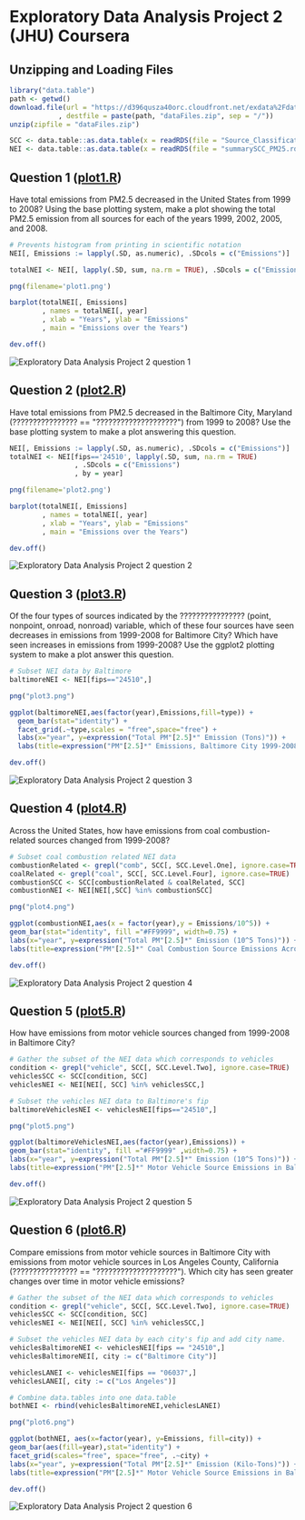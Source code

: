 # Exploratory Data Analysis Project 2 (JHU) Coursera

Unzipping and Loading Files
----------
  ```R
library("data.table")
path <- getwd()
download.file(url = "https://d396qusza40orc.cloudfront.net/exdata%2Fdata%2FNEI_data.zip"
              , destfile = paste(path, "dataFiles.zip", sep = "/"))
unzip(zipfile = "dataFiles.zip")

SCC <- data.table::as.data.table(x = readRDS(file = "Source_Classification_Code.rds"))
NEI <- data.table::as.data.table(x = readRDS(file = "summarySCC_PM25.rds"))
```

Question 1 ([plot1.R](https://github.com/AlexandraTheActuary/JHU-DSS-Exploratory-Data-Analysis-PROJECT2/blob/master/plot1.R))
----------
  Have total emissions from PM2.5 decreased in the United States from 1999 to 2008? 
  Using the base plotting system, make a plot showing the total PM2.5 emission from all sources for each of the years 1999, 2002, 2005, and 2008.

```R
# Prevents histogram from printing in scientific notation
NEI[, Emissions := lapply(.SD, as.numeric), .SDcols = c("Emissions")]

totalNEI <- NEI[, lapply(.SD, sum, na.rm = TRUE), .SDcols = c("Emissions"), by = year]

png(filename='plot1.png')

barplot(totalNEI[, Emissions]
        , names = totalNEI[, year]
        , xlab = "Years", ylab = "Emissions"
        , main = "Emissions over the Years")

dev.off()
```

<img src="https://github.com/AlexandraTheActuary/JHU-DSS-Exploratory-Data-Analysis-PROJECT2/blob/master/plot1.png" alt="Exploratory Data Analysis Project 2 question 1" >
  
  Question 2 ([plot2.R](https://github.com/AlexandraTheActuary/JHU-DSS-Exploratory-Data-Analysis-PROJECT2/blob/master/plot2.R))
----------
  Have total emissions from PM2.5 decreased in the Baltimore City, Maryland (???????????????? == "????????????????????") from 1999 to 2008? Use the base plotting system to make a plot answering this question.

```R
NEI[, Emissions := lapply(.SD, as.numeric), .SDcols = c("Emissions")]
totalNEI <- NEI[fips=='24510', lapply(.SD, sum, na.rm = TRUE)
                , .SDcols = c("Emissions")
                , by = year]

png(filename='plot2.png')

barplot(totalNEI[, Emissions]
        , names = totalNEI[, year]
        , xlab = "Years", ylab = "Emissions"
        , main = "Emissions over the Years")

dev.off()
```
<img src="https://github.com/AlexandraTheActuary/JHU-DSS-Exploratory-Data-Analysis-PROJECT2/blob/master/plot2.png" alt="Exploratory Data Analysis Project 2 question 2" >
  
  Question 3 ([plot3.R](https://github.com/AlexandraTheActuary/JHU-DSS-Exploratory-Data-Analysis-PROJECT2/blob/master/plot3.R))
----------
  Of the four types of sources indicated by the ???????????????? (point, nonpoint, onroad, nonroad) variable, which of these four sources have seen decreases in emissions from 1999-2008 for Baltimore City? 
  Which have seen increases in emissions from 1999-2008? Use the ggplot2 plotting system to make a plot answer this question.

```R
# Subset NEI data by Baltimore
baltimoreNEI <- NEI[fips=="24510",]

png("plot3.png")

ggplot(baltimoreNEI,aes(factor(year),Emissions,fill=type)) +
  geom_bar(stat="identity") +
  facet_grid(.~type,scales = "free",space="free") + 
  labs(x="year", y=expression("Total PM"[2.5]*" Emission (Tons)")) + 
  labs(title=expression("PM"[2.5]*" Emissions, Baltimore City 1999-2008 by Source Type"))

dev.off()
```

<img src="https://github.com/AlexandraTheActuary/JHU-DSS-Exploratory-Data-Analysis-PROJECT2/blob/master/plot3.png" alt="Exploratory Data Analysis Project 2 question 3" >
  
  Question 4 ([plot4.R](https://github.com/AlexandraTheActuary/JHU-DSS-Exploratory-Data-Analysis-PROJECT2/blob/master/plot4.R))
----------
  Across the United States, how have emissions from coal combustion-related sources changed from 1999-2008?
  
  ```R
# Subset coal combustion related NEI data
combustionRelated <- grepl("comb", SCC[, SCC.Level.One], ignore.case=TRUE)
coalRelated <- grepl("coal", SCC[, SCC.Level.Four], ignore.case=TRUE) 
combustionSCC <- SCC[combustionRelated & coalRelated, SCC]
combustionNEI <- NEI[NEI[,SCC] %in% combustionSCC]

png("plot4.png")

ggplot(combustionNEI,aes(x = factor(year),y = Emissions/10^5)) +
  geom_bar(stat="identity", fill ="#FF9999", width=0.75) +
  labs(x="year", y=expression("Total PM"[2.5]*" Emission (10^5 Tons)")) + 
  labs(title=expression("PM"[2.5]*" Coal Combustion Source Emissions Across US from 1999-2008"))

dev.off()
```

<img src="https://github.com/AlexandraTheActuary/JHU-DSS-Exploratory-Data-Analysis-PROJECT2/blob/master/plot4.png" alt="Exploratory Data Analysis Project 2 question 4" >
  
  Question 5 ([plot5.R](https://github.com/AlexandraTheActuary/JHU-DSS-Exploratory-Data-Analysis-PROJECT2/blob/master/plot5.R))
----------
  How have emissions from motor vehicle sources changed from 1999-2008 in Baltimore City?
  
  ```R
# Gather the subset of the NEI data which corresponds to vehicles
condition <- grepl("vehicle", SCC[, SCC.Level.Two], ignore.case=TRUE)
vehiclesSCC <- SCC[condition, SCC]
vehiclesNEI <- NEI[NEI[, SCC] %in% vehiclesSCC,]

# Subset the vehicles NEI data to Baltimore's fip
baltimoreVehiclesNEI <- vehiclesNEI[fips=="24510",]

png("plot5.png")

ggplot(baltimoreVehiclesNEI,aes(factor(year),Emissions)) +
  geom_bar(stat="identity", fill ="#FF9999" ,width=0.75) +
  labs(x="year", y=expression("Total PM"[2.5]*" Emission (10^5 Tons)")) + 
  labs(title=expression("PM"[2.5]*" Motor Vehicle Source Emissions in Baltimore from 1999-2008"))

dev.off()
```

<img src="https://github.com/AlexandraTheActuary/JHU-DSS-Exploratory-Data-Analysis-PROJECT2/blob/master/plot5.png" alt="Exploratory Data Analysis Project 2 question 5" >
  
  Question 6 ([plot6.R](https://github.com/AlexandraTheActuary/JHU-DSS-Exploratory-Data-Analysis-PROJECT2/blob/master/plot6.R))
----------
  Compare emissions from motor vehicle sources in Baltimore City with emissions from motor vehicle sources in Los Angeles County, California (???????????????? == "????????????????????"). Which city has seen greater changes over time in motor vehicle emissions?
  
  ```R
# Gather the subset of the NEI data which corresponds to vehicles
condition <- grepl("vehicle", SCC[, SCC.Level.Two], ignore.case=TRUE)
vehiclesSCC <- SCC[condition, SCC]
vehiclesNEI <- NEI[NEI[, SCC] %in% vehiclesSCC,]

# Subset the vehicles NEI data by each city's fip and add city name.
vehiclesBaltimoreNEI <- vehiclesNEI[fips == "24510",]
vehiclesBaltimoreNEI[, city := c("Baltimore City")]

vehiclesLANEI <- vehiclesNEI[fips == "06037",]
vehiclesLANEI[, city := c("Los Angeles")]

# Combine data.tables into one data.table
bothNEI <- rbind(vehiclesBaltimoreNEI,vehiclesLANEI)

png("plot6.png")

ggplot(bothNEI, aes(x=factor(year), y=Emissions, fill=city)) +
  geom_bar(aes(fill=year),stat="identity") +
  facet_grid(scales="free", space="free", .~city) +
  labs(x="year", y=expression("Total PM"[2.5]*" Emission (Kilo-Tons)")) + 
  labs(title=expression("PM"[2.5]*" Motor Vehicle Source Emissions in Baltimore & LA, 1999-2008"))

dev.off()
```

<img src="https://github.com/AlexandraTheActuary/JHU-DSS-Exploratory-Data-Analysis-PROJECT2/blob/master/plot6.png" alt="Exploratory Data Analysis Project 2 question 6" >